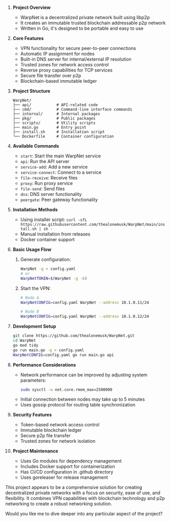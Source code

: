 
1. **Project Overview**
   - WarpNet is a decentralized private network built using libp2p
   - It creates an immutable trusted blockchain addressable p2p network
   - Written in Go, it's designed to be portable and easy to use

2. **Core Features**
   - VPN functionality for secure peer-to-peer connections
   - Automatic IP assignment for nodes
   - Built-in DNS server for internal/external IP resolution
   - Trusted zones for network access control
   - Reverse proxy capabilities for TCP services
   - Secure file transfer over p2p
   - Blockchain-based immutable ledger

3. **Project Structure**
   ```
   WarpNet/
   ├── api/           # API-related code
   ├── cmd/           # Command-line interface commands
   ├── internal/      # Internal packages
   ├── pkg/           # Public packages
   ├── scripts/       # Utility scripts
   ├── main.go        # Entry point
   ├── install.sh     # Installation script
   └── Dockerfile     # Container configuration
   ```

4. **Available Commands**
   - `start`: Start the main WarpNet service
   - `api`: Run the API server
   - `service-add`: Add a new service
   - `service-connect`: Connect to a service
   - `file-receive`: Receive files
   - `proxy`: Run proxy service
   - `file-send`: Send files
   - `dns`: DNS server functionality
   - `peergate`: Peer gateway functionality

5. **Installation Methods**
   - Using installer script: `curl -sfL https://raw.githubusercontent.com/thealonemusk/WarpNet/main/install.sh | sh -`
   - Manual installation from releases
   - Docker container support

6. **Basic Usage Flow**
   1. Generate configuration:
      ```bash
      WarpNet -g > config.yaml
      # or
      WarpNetTOKEN=$(WarpNet -g -b)
      ```
   
   2. Start the VPN:
      ```bash
      # Node A
      WarpNetCONFIG=config.yaml WarpNet --address 10.1.0.11/24
      
      # Node B
      WarpNetCONFIG=config.yaml WarpNet --address 10.1.0.12/24
      ```

7. **Development Setup**
   ```bash
   git clone https://github.com/thealonemusk/WarpNet.git
   cd WarpNet
   go mod tidy
   go run main.go -g > config.yaml
   WarpNetCONFIG=config.yaml go run main.go api
   ```

8. **Performance Considerations**
   - Network performance can be improved by adjusting system parameters:
     ```bash
     sudo sysctl -w net.core.rmem_max=2500000
     ```
   - Initial connection between nodes may take up to 5 minutes
   - Uses gossip protocol for routing table synchronization

9. **Security Features**
   - Token-based network access control
   - Immutable blockchain ledger
   - Secure p2p file transfer
   - Trusted zones for network isolation

10. **Project Maintenance**
    - Uses Go modules for dependency management
    - Includes Docker support for containerization
    - Has CI/CD configuration in .github directory
    - Uses goreleaser for release management

This project appears to be a comprehensive solution for creating decentralized private networks with a focus on security, ease of use, and flexibility. It combines VPN capabilities with blockchain technology and p2p networking to create a robust networking solution.

Would you like me to dive deeper into any particular aspect of the project?
